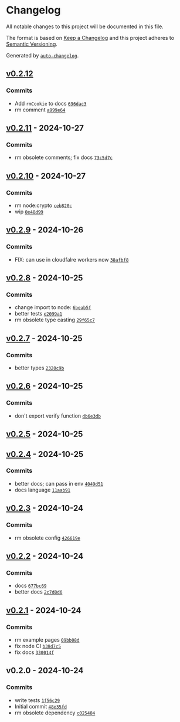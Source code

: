# Changelog

All notable changes to this project will be documented in this file.

The format is based on [Keep a Changelog](https://keepachangelog.com/en/1.0.0/)
and this project adheres to [Semantic Versioning](https://semver.org/spec/v2.0.0.html).

Generated by [`auto-changelog`](https://github.com/CookPete/auto-changelog).

## [v0.2.12](https://github.com/nichoth/session-cookie/compare/v0.2.11...v0.2.12)

### Commits

- Add `rmCookie` to docs [`696dac3`](https://github.com/nichoth/session-cookie/commit/696dac3bfd3ba107c71b91e1c29a7f0b63966409)
- rm comment [`a999e64`](https://github.com/nichoth/session-cookie/commit/a999e6429cc391ee02e3e9c802811c2848b61aa5)

## [v0.2.11](https://github.com/nichoth/session-cookie/compare/v0.2.10...v0.2.11) - 2024-10-27

### Commits

- rm obsolete comments; fix docs [`73c5d7c`](https://github.com/nichoth/session-cookie/commit/73c5d7c6f265b49d960ebe8c6a9dc100c410ef37)

## [v0.2.10](https://github.com/nichoth/session-cookie/compare/v0.2.9...v0.2.10) - 2024-10-27

### Commits

- rm node:crypto [`ceb820c`](https://github.com/nichoth/session-cookie/commit/ceb820cf74ea66bd8d12e0e385eec76b1ed87cea)
- wip [`0e48d99`](https://github.com/nichoth/session-cookie/commit/0e48d99c81d0105509979974a90f5b5b68253d69)

## [v0.2.9](https://github.com/nichoth/session-cookie/compare/v0.2.8...v0.2.9) - 2024-10-26

### Commits

- FIX: can use in cloudfalre workers now [`38afbf8`](https://github.com/nichoth/session-cookie/commit/38afbf869574bd6b64422dc475264c221104acc5)

## [v0.2.8](https://github.com/nichoth/session-cookie/compare/v0.2.7...v0.2.8) - 2024-10-25

### Commits

- change import to node: [`6beab5f`](https://github.com/nichoth/session-cookie/commit/6beab5ffb9f23e9c2d92f25e9b93844d6275fb82)
- better tests [`e2099a1`](https://github.com/nichoth/session-cookie/commit/e2099a149e8df8e842c39f084c241045c88b38eb)
- rm obsolete type casting [`29f65c7`](https://github.com/nichoth/session-cookie/commit/29f65c7178113857766ec5423fe81d73b3604c14)

## [v0.2.7](https://github.com/nichoth/session-cookie/compare/v0.2.6...v0.2.7) - 2024-10-25

### Commits

- better types [`2320c9b`](https://github.com/nichoth/session-cookie/commit/2320c9b0243eed2e539a9210244d2a112c04234c)

## [v0.2.6](https://github.com/nichoth/session-cookie/compare/v0.2.5...v0.2.6) - 2024-10-25

### Commits

- don't export verify function [`db6e3db`](https://github.com/nichoth/session-cookie/commit/db6e3dbb4eedd0759ead3ebf99e27f0f0043a9fe)

## [v0.2.5](https://github.com/nichoth/session-cookie/compare/v0.2.4...v0.2.5) - 2024-10-25

## [v0.2.4](https://github.com/nichoth/session-cookie/compare/v0.2.3...v0.2.4) - 2024-10-25

### Commits

- better docs; can pass in env [`4049d51`](https://github.com/nichoth/session-cookie/commit/4049d510f76a9db030c58646753fb945e57c03db)
- docs language [`11aab91`](https://github.com/nichoth/session-cookie/commit/11aab9148f22862d0e34f31b90131db83df03a93)

## [v0.2.3](https://github.com/nichoth/session-cookie/compare/v0.2.2...v0.2.3) - 2024-10-24

### Commits

- rm obsolete config [`426619e`](https://github.com/nichoth/session-cookie/commit/426619eb0930345cb5a607aa4202f96033cbc262)

## [v0.2.2](https://github.com/nichoth/session-cookie/compare/v0.2.1...v0.2.2) - 2024-10-24

### Commits

- docs [`677bc69`](https://github.com/nichoth/session-cookie/commit/677bc696b59ea1cd9fa634b13590c2ddad0e6010)
- better docs [`2c7d8d6`](https://github.com/nichoth/session-cookie/commit/2c7d8d68337d709f5a734b87849be456c3fb694e)

## [v0.2.1](https://github.com/nichoth/session-cookie/compare/v0.2.0...v0.2.1) - 2024-10-24

### Commits

- rm example pages [`09bb08d`](https://github.com/nichoth/session-cookie/commit/09bb08d2528f247437e60bc131db007dc6f664f4)
- fix node CI [`b38d7c5`](https://github.com/nichoth/session-cookie/commit/b38d7c56f6b21c8461c1841f8ca026915ae43cbd)
- fix docs [`330014f`](https://github.com/nichoth/session-cookie/commit/330014f92d972486007ac612c0f7a748d28dde0f)

## v0.2.0 - 2024-10-24

### Commits

- write tests [`1f56c29`](https://github.com/nichoth/session-cookie/commit/1f56c2984f4e7c57d9bc958b52a9454cc22e0140)
- Initial commit [`48e35fd`](https://github.com/nichoth/session-cookie/commit/48e35fd9c5d3643048d7aaea4a2267ed7bdf5e02)
- rm obsolete dependency [`c025484`](https://github.com/nichoth/session-cookie/commit/c025484986f83d9e4170dc2ea86873b3182f3921)
